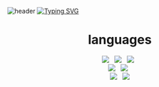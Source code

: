 ![header](https://capsule-render.vercel.app/api?type=waving&color=gradient&height=120&animation=fadeIn&section=footer&text=🚗🚘🚛&fontAlign=70)
[![Typing SVG](https://readme-typing-svg.demolab.com?font=Bitter&weight=600&size=30&duration=3000&pause=1000&color=FFFFFF&center=true&vCenter=true&multiline=true&random=false&width=800&height=150&lines=Welcome+to+my+Github+space;If+you+are+interested+in+knowing+more+about+me;I+have+a+portfolio+check+my+proilfe)](https://git.io/typing-svg)
<div align=center><h1> languages </h1>
  
<div align=center> 
<img src="https://img.shields.io/badge/C-000000?style=for-the-badge&logo=C&logoColor=white">
&nbsp; 
<img src="https://img.shields.io/badge/c++-000000?style=for-the-badge&logo=c%2B%2B&logoColor=white">
&nbsp; 
<img src="https://img.shields.io/badge/C Sharp-000000?style=for-the-badge&logo=CSharp&logoColor=white">
&nbsp;  
<br>


  
<img src="https://img.shields.io/badge/github-000000?style=for-the-badge&logo=github&logoColor=white">
&nbsp; 
<img src="https://img.shields.io/badge/unity-000000?style=for-the-badge&logo=unity&logoColor=white">
&nbsp; 
<br>

<img src="https://img.shields.io/badge/squeak-000000?style=for-the-badge&logo=squeak&logoColor=white">
&nbsp; 
<img src="https://img.shields.io/badge/smalltalk-000000?style=for-the-badge&logo=squeak&logoColor=smalltalk">
<br>
<br>

  
</div>
